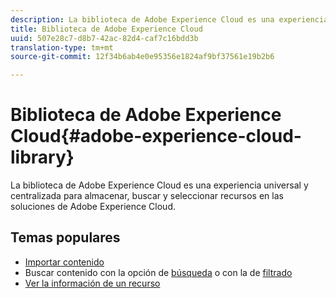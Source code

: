 ```yaml
---
description: La biblioteca de Adobe Experience Cloud es una experiencia universal y centralizada para almacenar, buscar y seleccionar recursos en las soluciones de Adobe Experience Cloud.
title: Biblioteca de Adobe Experience Cloud
uuid: 507e28c7-d8b7-42ac-82d4-caf7c16bdd3b
translation-type: tm+mt
source-git-commit: 12f34b6ab4e0e95356e1824af9bf37561e19b2b6

---
```



# Biblioteca de Adobe Experience Cloud{#adobe-experience-cloud-library}

La biblioteca de Adobe Experience Cloud es una experiencia universal y centralizada para almacenar, buscar y seleccionar recursos en las soluciones de Adobe Experience Cloud.

## Temas populares

* [Importar contenido](/help/c-library-about/c-importing-and-uploading/c-importing-and-uploading.md)
* Buscar contenido con la opción de [búsqueda](/help/c-library-about/c-assets/c-search-for-assets.md) o con la de [filtrado](/help/c-library-about/c-assets/c-filter-assets.md)
* [Ver la información de un recurso](/help/c-library-about/c-assets/c-view-detailed-information-for-an-asset.md)
